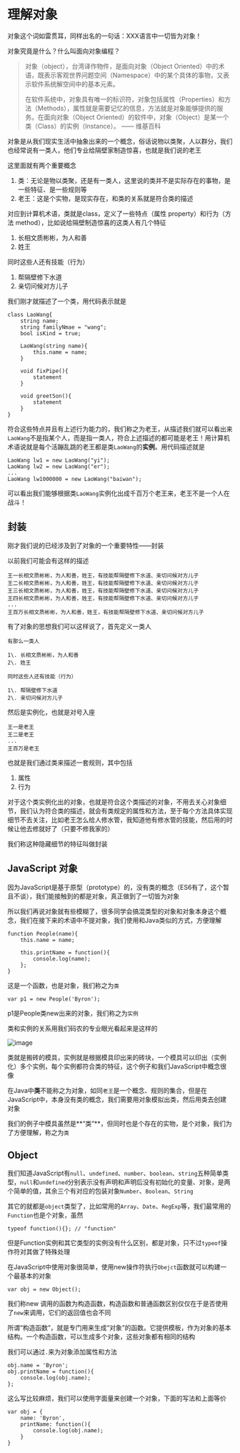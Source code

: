 # 理解对象

对象这个词如雷贯耳，同样出名的一句话：XXX语言中一切皆为对象！

对象究竟是什么？什么叫面向对象编程？

> 对象（object），台湾译作物件，是面向对象（Object Oriented）中的术语，既表示客观世界问题空间（Namespace）中的某个具体的事物，又表示软件系统解空间中的基本元素。
> 
> 在软件系统中，对象具有唯一的标识符，对象包括属性（Properties）和方法（Methods），属性就是需要记忆的信息，方法就是对象能够提供的服务。在面向对象（Object Oriented）的软件中，对象（Object）是某一个类（Class）的实例（Instance）。 —— 维基百科

对象是从我们现实生活中抽象出来的一个概念，俗话说物以类聚，人以群分，我们也经常说有一类人，他们专业给隔壁家制造惊喜，也就是我们说的老王

这里面就有两个重要概念

1.  类：无论是物以类聚，还是有一类人，这里说的类并不是实际存在的事物，是一些特征、是一些规则等
2.  老王：这是个实物，是现实存在，和类的关系就是符合类的描述

对应到计算机术语，类就是class，定义了一些特点（属性 property）和行为（方法 method），比如说给隔壁制造惊喜的这类人有几个特征

1.  长相文质彬彬，为人和善
2.  姓王

同时这些人还有技能（行为）

1.  帮隔壁修下水道
2.  亲切问候对方儿子

我们刚才就描述了一个类，用代码表示就是

```
class LaoWang{
    string name;
    string familyNmae = "wang";
    bool isKind = true;

    LaoWang(string name){
        this.name = name;
    }

    void fixPipe(){
        statement
    }

    void greetSon(){
        statement
    }
}

```

符合这些特点并且有上述行为能力的，我们称之为老王，从描述我们就可以看出来`LaoWang`不是指某个人，而是指一类人，符合上述描述的都可能是老王！用计算机术语说就是每个活蹦乱跳的老王都是类`LaoWang`的**实例**。用代码描述就是

```
LaoWang lw1 = new LaoWang("yi");
LaoWang lw2 = new LaoWang("er");
...
LaoWang lw1000000 = new LaoWang("baiwan");

```

可以看出我们能够根据类`LaoWang`实例化出成千百万个老王来，老王不是一个人在战斗！

## 封装

刚才我们说的已经涉及到了对象的一个重要特性——封装

以前我们可能会有这样的描述

```
王一长相文质彬彬，为人和善，姓王，有技能帮隔壁修下水道、亲切问候对方儿子
王二长相文质彬彬，为人和善，姓王，有技能帮隔壁修下水道、亲切问候对方儿子
王三长相文质彬彬，为人和善，姓王，有技能帮隔壁修下水道、亲切问候对方儿子
王四长相文质彬彬，为人和善，姓王，有技能帮隔壁修下水道、亲切问候对方儿子
...
王百万长相文质彬彬，为人和善，姓王，有技能帮隔壁修下水道、亲切问候对方儿子

```

有了对象的思想我们可以这样说了，首先定义一类人

```
有那么一类人

1\. 长相文质彬彬，为人和善
2\. 姓王

同时这些人还有技能（行为）

1\. 帮隔壁修下水道
2\. 亲切问候对方儿子

```

然后是实例化，也就是对号入座

```
王一是老王
王二是老王
...
王百万是老王

```

也就是我们通过类来描述一套规则，其中包括

1.  属性
2.  行为

对于这个类实例化出的对象，也就是符合这个类描述的对象，不用去关心对象细节，我们认为符合类的描述，就会有类规定的属性和方法，至于每个方法具体实现细节不去关注，比如老王怎么给人修水管，我知道他有修水管的技能，然后用的时候让他去修就好了（只要不修我家的）

我们称这种隐藏细节的特征叫做封装

## JavaScript 对象

因为JavaScript是基于原型（prototype）的，没有类的概念（ES6有了，这个暂且不谈），我们能接触到的都是对象，真正做到了一切皆为对象

所以我们再说对象就有些模糊了，很多同学会搞混类型的对象和对象本身这个概念，我们在接下来的术语中不提对象，我们使用和Java类似的方式，方便理解

```
function People(name){
    this.name = name;

    this.printName = function(){
        console.log(name);
    };
}

```

这是一个函数，也是对象，我们称之为`类`

```
var p1 = new People('Byron');

```

p1是People类new出来的对象，我们称之为`实例`

类和实例的关系用我们码农的专业眼光看起来是这样的

![image](http://lsly1989.qiniudn.com/20150401QQ20150401-2.png)

类就是搬砖的模具，实例就是根据模具印出来的砖块，一个模具可以印出（实例化）多个实例，每个实例都符合类的特征，这个例子和我们JavaScript中概念很像

在Java中**类**不能称之为对象，如同`老王`是一个概念、规则的集合，但是在JavaScript中，本身没有类的概念，我们需要用对象模拟出类，然后用类去创建对象

我们的例子中模具虽然是**“类”**，但同时也是个存在的实物，是个对象，我们为了方便理解，称之为`类`

## Object

我们知道JavaScript有`null`、`undefined`、`number`、`boolean`、`string`五种简单类型，`null`和`undefined`分别表示没有声明和声明后没有初始化的变量、对象，是两个简单的值，其余三个有对应的包装对象`Number`、`Boolean`、`String`

其它的就都是`object`类型了，比如常用的`Array`、`Date`、`RegExp`等，我们最常用的`Function`也是个对象，虽然

```
typeof function(){}; // "function"

```

但是Function实例和其它类型的实例没有什么区别，都是对象，只不过`typeof`操作符对其做了特殊处理

在JavaScript中使用对象很简单，使用new操作符执行`Obejct`函数就可以构建一个最基本的对象

```
var obj = new Object();

```

我们称new 调用的函数为构造函数，构造函数和普通函数区别仅仅在于是否使用了`new`来调用，它们的返回值也会不同

所谓“构造函数”，就是专门用来生成“对象”的函数。它提供模板，作为对象的基本结构。一个构造函数，可以生成多个对象，这些对象都有相同的结构

我们可以通过`.`来为对象添加属性和方法

```
obj.name = 'Byron';
obj.printName = function(){
    console.log(obj.name);
};

```

这么写比较麻烦，我们可以使用字面量来创建一个对象，下面的写法和上面等价

```
var obj = {
    name: 'Byron',
    printName: function(){
        console.log(obj.name);
    }
}

```
